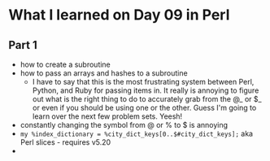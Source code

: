 # What I learned on Day 09 in Perl

## Part 1
- how to create a subroutine
- how to pass an arrays and hashes to a subroutine
    - I have to say that this is the most frustrating system between Perl, Python, and Ruby for passing items in. It really is annoying to figure out what is the right thing to do to accurately grab from the @_ or $_ or even if you should be using one or the other. Guess I'm going to learn over the next few problem sets. Yeesh!
- constantly changing the symbol from @ or % to $ is annoying
- ```my %index_dictionary = %city_dict_keys[0..$#city_dict_keys];``` aka Perl slices - requires v5.20
- 
